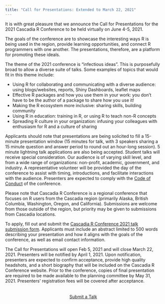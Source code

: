 ```yaml
---
title: "Call for Presentations: Extended to March 22, 2021"
---
```


It is with great pleasure that we announce the Call for Presentations for the 2021 Cascadia R Conference to be held virtually on June 4-5, 2021.

The goals of the conference are to showcase the interesting ways R is being used in the region, provide learning opportunities, and connect R programmers with one another. The presentations, therefore, are a platform for promoting these ideals. 

The theme of the 2021 conference is “infectious ideas”.  This is purposefully broad to allow a diverse suite of talks.  Some examples of topics that would fit in this theme include:
- Using R for collaborating and communicating with a diverse audience: using blogs/websites, reports, Shiny Dashboards, leaflet maps
- Effective R packages and how you use them in your work: you don’t have to be the author of a package to share how you use it!
- Making the R ecosystem more inclusive: sharing skills, building community
- Using R in education: training in R, or using R to teach non-R concepts
- Spreading R culture in your organization: infusing your colleagues with enthusiasm for R and a culture of sharing

Applicants should note that presentations are being solicited to fill a 15-minute presentation window (15 minutes for talk, with 3 speakers sharing a 15 minute question and answer period to round out an hour-long session). 5 minute lightning talk applications are also being accepted. Student talks will receive special consideration. Our audience is of varying skill level, and from a wide range of organizations: non-profit, academic, government, and industry.  A representative volunteer will be provided the day of the conference to assist with timing, introductions, and facilitate interactions with the audience. Presenters are expected to comply with the <a href="/policies">Code of Conduct</a> of the conference. 

Please note that Cascadia R Conference is a regional conference that focuses on R users from the Cascadia region (primarily Alaska, British Columbia, Washington, Oregon, and California). Submissions are welcome from those outside of the region, but priority may be given to submissions from Cascadia locations.

To apply, fill out and submit the <a href="https://forms.gle/y9VRggFfN7B2MfCz9">Cascadia R Conference 2021 talk submission form</a>. Applicants must include an abstract limited to 500 words describing your presentation and how it aligns with the goals of the conference, as well as email contact information. 

The Call for Presentations will open Feb 5, 2021 and will close March 22, 2021. Presenters will be notified by April 1, 2021. Upon notification, presenters are expected to confirm acceptance, provide high quality headshots, and a short biography that will be included on the Cascadia R Conference website. Prior to the conference, copies of final presentation are required to be made available to the planning committee by May 31, 2021. Presenters’ registration fees will be covered after acceptance. 

<div style="text-align: center; padding: 20px;">
    <a class="btn btn-primary" href="https://forms.gle/y9VRggFfN7B2MfCz9" role="button">Submit a Talk</a>
</div>